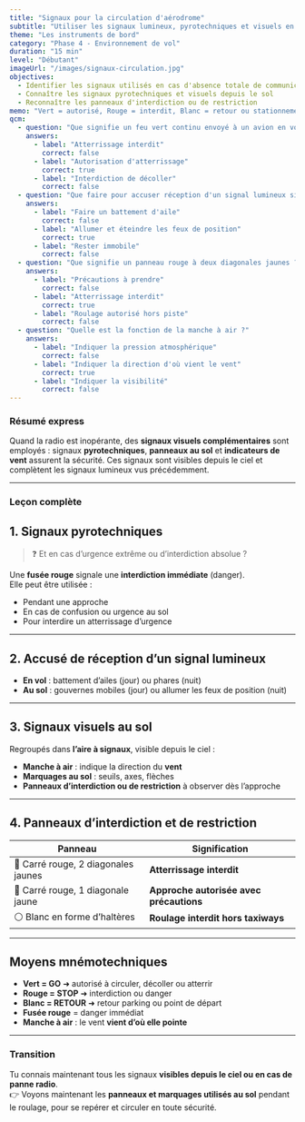 ```yaml
---
title: "Signaux pour la circulation d'aérodrome"
subtitle: "Utiliser les signaux lumineux, pyrotechniques et visuels en cas d'absence de radio"
theme: "Les instruments de bord"
category: "Phase 4 - Environnement de vol"
duration: "15 min"
level: "Débutant"
imageUrl: "/images/signaux-circulation.jpg"
objectives:
  - Identifier les signaux utilisés en cas d'absence totale de communication
  - Connaître les signaux pyrotechniques et visuels depuis le sol
  - Reconnaître les panneaux d'interdiction ou de restriction
memo: "Vert = autorisé, Rouge = interdit, Blanc = retour ou stationnement"
qcm:
  - question: "Que signifie un feu vert continu envoyé à un avion en vol ?"
    answers:
      - label: "Atterrissage interdit"
        correct: false
      - label: "Autorisation d'atterrissage"
        correct: true
      - label: "Interdiction de décoller"
        correct: false
  - question: "Que faire pour accuser réception d'un signal lumineux si vous êtes au sol ?"
    answers:
      - label: "Faire un battement d'aile"
        correct: false
      - label: "Allumer et éteindre les feux de position"
        correct: true
      - label: "Rester immobile"
        correct: false
  - question: "Que signifie un panneau rouge à deux diagonales jaunes ?"
    answers:
      - label: "Précautions à prendre"
        correct: false
      - label: "Atterrissage interdit"
        correct: true
      - label: "Roulage autorisé hors piste"
        correct: false
  - question: "Quelle est la fonction de la manche à air ?"
    answers:
      - label: "Indiquer la pression atmosphérique"
        correct: false
      - label: "Indiquer la direction d'où vient le vent"
        correct: true
      - label: "Indiquer la visibilité"
        correct: false
---
```


### Résumé express

Quand la radio est inopérante, des **signaux visuels complémentaires** sont employés : signaux **pyrotechniques**, **panneaux au sol** et **indicateurs de vent** assurent la sécurité. Ces signaux sont visibles depuis le ciel et complètent les signaux lumineux vus précédemment.

---

### Leçon complète

## 1. Signaux pyrotechniques

> ❓ Et en cas d’urgence extrême ou d’interdiction absolue ?

Une **fusée rouge** signale une **interdiction immédiate** (danger).  
Elle peut être utilisée :

- Pendant une approche
- En cas de confusion ou urgence au sol
- Pour interdire un atterrissage d’urgence

---

## 2. Accusé de réception d’un signal lumineux

- **En vol** : battement d’ailes (jour) ou phares (nuit)
- **Au sol** : gouvernes mobiles (jour) ou allumer les feux de position (nuit)

---

## 3. Signaux visuels au sol

Regroupés dans **l’aire à signaux**, visible depuis le ciel :

- **Manche à air** : indique la direction du **vent**
- **Marquages au sol** : seuils, axes, flèches
- **Panneaux d’interdiction ou de restriction** à observer dès l’approche

---

## 4. Panneaux d’interdiction et de restriction

| **Panneau**                         | **Signification**                       |
| ----------------------------------- | --------------------------------------- |
| 🔴 Carré rouge, 2 diagonales jaunes | **Atterrissage interdit**               |
| 🔴 Carré rouge, 1 diagonale jaune   | **Approche autorisée avec précautions** |
| ⚪ Blanc en forme d’haltères        | **Roulage interdit hors taxiways**      |

---

## Moyens mnémotechniques

- **Vert = GO** ➜ autorisé à circuler, décoller ou atterrir
- **Rouge = STOP** ➜ interdiction ou danger
- **Blanc = RETOUR** ➜ retour parking ou point de départ
- **Fusée rouge** = danger immédiat
- **Manche à air** : le vent **vient d’où elle pointe**

---

### Transition

Tu connais maintenant tous les signaux **visibles depuis le ciel ou en cas de panne radio**.  
👉 Voyons maintenant les **panneaux et marquages utilisés au sol** pendant le roulage, pour se repérer et circuler en toute sécurité.
